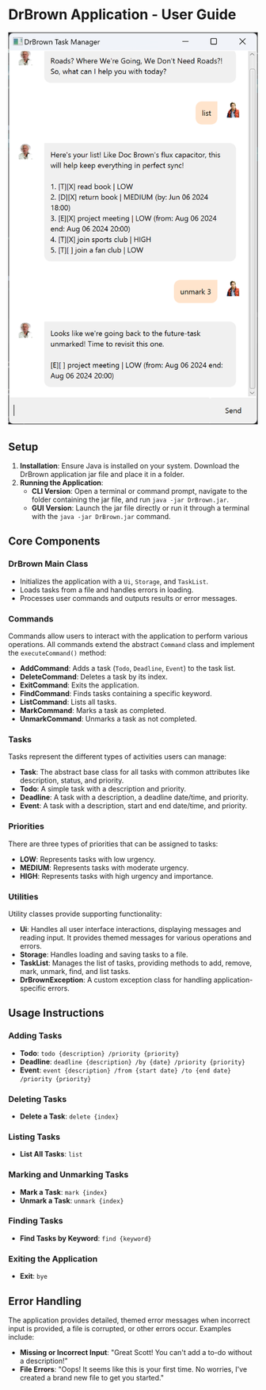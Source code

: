 # DrBrown Application - User Guide

![The DrBrown Application Screenshot](Ui.png)

## Setup

1. **Installation**: Ensure Java is installed on your system. Download the DrBrown application jar file and place it in a folder.
2. **Running the Application**:
    - **CLI Version**: Open a terminal or command prompt, navigate to the folder containing the jar file, and run `java -jar DrBrown.jar`.
    - **GUI Version**: Launch the jar file directly or run it through a terminal with the `java -jar DrBrown.jar` command.

## Core Components

### DrBrown Main Class

- Initializes the application with a `Ui`, `Storage`, and `TaskList`.
- Loads tasks from a file and handles errors in loading.
- Processes user commands and outputs results or error messages.

### Commands

Commands allow users to interact with the application to perform various operations. All commands extend the abstract `Command` class and implement the `executeCommand()` method:

- **AddCommand**: Adds a task (`Todo`, `Deadline`, `Event`) to the task list.
- **DeleteCommand**: Deletes a task by its index.
- **ExitCommand**: Exits the application.
- **FindCommand**: Finds tasks containing a specific keyword.
- **ListCommand**: Lists all tasks.
- **MarkCommand**: Marks a task as completed.
- **UnmarkCommand**: Unmarks a task as not completed.

### Tasks

Tasks represent the different types of activities users can manage:

- **Task**: The abstract base class for all tasks with common attributes like description, status, and priority.
- **Todo**: A simple task with a description and priority.
- **Deadline**: A task with a description, a deadline date/time, and priority.
- **Event**: A task with a description, start and end date/time, and priority.

### Priorities

There are three types of priorities that can be assigned to tasks:

- **LOW**: Represents tasks with low urgency.
- **MEDIUM**: Represents tasks with moderate urgency.
- **HIGH**: Represents tasks with high urgency and importance.

### Utilities

Utility classes provide supporting functionality:

- **Ui**: Handles all user interface interactions, displaying messages and reading input. It provides themed messages for various operations and errors.
- **Storage**: Handles loading and saving tasks to a file.
- **TaskList**: Manages the list of tasks, providing methods to add, remove, mark, unmark, find, and list tasks.
- **DrBrownException**: A custom exception class for handling application-specific errors.

## Usage Instructions

### Adding Tasks

- **Todo**: `todo {description} /priority {priority}`
- **Deadline**: `deadline {description} /by {date} /priority {priority}`
- **Event**: `event {description} /from {start date} /to {end date} /priority {priority}`

### Deleting Tasks

- **Delete a Task**: `delete {index}`

### Listing Tasks

- **List All Tasks**: `list`

### Marking and Unmarking Tasks

- **Mark a Task**: `mark {index}`
- **Unmark a Task**: `unmark {index}`

### Finding Tasks

- **Find Tasks by Keyword**: `find {keyword}`

### Exiting the Application

- **Exit**: `bye`

## Error Handling

The application provides detailed, themed error messages when incorrect input is provided, a file is corrupted, or other errors occur. Examples include:

- **Missing or Incorrect Input**: "Great Scott! You can't add a to-do without a description!"
- **File Errors**: "Oops! It seems like this is your first time. No worries, I've created a brand new file to get you started."
